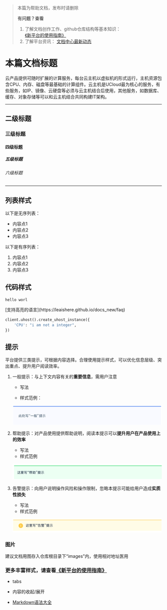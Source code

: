 > 本篇为帮助文档，发布时请删除
>
> **有问题？查看**
>
> 1. 了解文档创作工作、github仓库结构等基本知识：[《新平台的使用指南》](https://leaishere.github.io/docs_new/)
> 2. 了解平台资讯： [文档中心最新动态](https://url.cn/5LKNneg)



<!--以下是文档大标题，请使用一级标题，语法“# 标题”-->

# 本篇文档标题

<!--以下是正文-->

云产品提供可随时扩展的计算服务，每台云主机以虚拟机的形式运行，主机资源包含CPU、内存、磁盘等最基础的计算组件。云主机是UCloud最为核心的服务，有些服务，如IP、镜像、云硬盘等必须与云主机结合后使用，其他服务，如数据库、缓存、对象存储等可以和云主机结合共同构建IT架构。 



---

<!--以下是各级内容标题，请根据所需逐级使用，以保持一致性、合理性--> 

## 二级标题 

### 三级标题

#### 四级标题

##### 五级标题

###### 六级标题

---



## 列表样式

以下是无序列表：<!--适用于数量少、无明确顺序关系的信息。如特征点、优势点、组成部分等-->

- 内容点1
- 内容点2
- 内容点3



以下是有序列表：<!--适用于数量较多、明确顺序关系的信息。如功能清单、操作步骤等-->

1. 内容点1
2. 内容点2
3. 内容点3



## 代码样式

<!--以下是行代码-->

`hello worl`

<!--以下是代码块,如所用语言在平台支持高亮的语言范围内，请写明语言以提升阅读体验--> [支持高亮的语言](https://leaishere.github.io/docs_new/faq)

```python
client.uhost().create_uhost_instance({
    'CPU': "i am not a integer",
})

```



## 提示

平台提供三类提示，可根据内容选择。合理使用提示样式，可以优化信息层级、突出重点、提升用户阅读效率。

1. 一般提示：与上下文内容有关的**重要信息**，需用户注意

   - 写法 <!--“> 提示内容”-->

   - 样式范例：

   ![屏幕快照 2020-01-13 下午6.54.57](images/%E5%B1%8F%E5%B9%95%E5%BF%AB%E7%85%A7%202020-01-13%20%E4%B8%8B%E5%8D%886.54.57.png)



2. 帮助提示：对产品使用提供帮助说明，阅读本提示可以**提升用户在产品使用上的效率**

   - 写法<!--“?> 提示内容”-->
   - 样式范例

   ![屏幕快照 2020-01-13 下午7.33.16](images/%E5%B1%8F%E5%B9%95%E5%BF%AB%E7%85%A7%202020-01-13%20%E4%B8%8B%E5%8D%887.33.16.png)

   

3. 告警提示：向用户说明操作风险和操作限制，忽略本提示可能给用户造成**实质性损失**

   - 写法<!--“!> 提示内容”-->
   - 样式范例

   ![屏幕快照 2020-01-13 下午6.56.15](images/%E5%B1%8F%E5%B9%95%E5%BF%AB%E7%85%A7%202020-01-13%20%E4%B8%8B%E5%8D%886.56.15.png)

   

### 图片

建议文档用图存入仓库根目录下“images”内，使用相对地址医用

<!--写法例：![图片注释](/images/名称.png)-->



### 更多丰富样式，请查看[《新平台的使用指南》](https://leaishere.github.io/docs_new/)

- tabs
- 内容的收起/展开

- [Markdown语法大全](https://www.jianshu.com/p/40ba812dd973)

